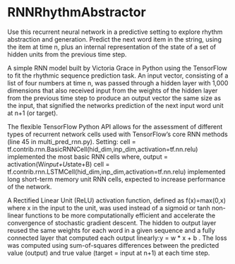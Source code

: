 # RNNRhythmAbstractor

Use this recurrent neural network in a predictive setting to explore rhythm abstraction and generation. Predict the next word item in the string, using the item at time n, plus an internal representation of the state of a set of hidden units from the previous time step.

A simple RNN model built by Victoria Grace in Python using the TensorFlow to fit the rhythmic sequence prediction task. An input vector, consisting of a list of four numbers at time n, was passed through a hidden layer with 1,000 dimensions that also received input from the weights of the hidden layer from the previous time step to produce an output vector the same size as the input, that signified the networks prediction of the next input word unit at n+1 (or target). 

The flexible TensorFlow Python API allows for the assessment of different types of recurrent network cells used with TensorFlow’s core RNN methods (line 45 in multi_pred_rnn.py). Setting:
cell = tf.contrib.rnn.BasicRNNCell(hid_dim,inp_dim,activation=tf.nn.relu)
implemented the most basic RNN cells where, output = activation(W*input+U*state+B)
cell = tf.contrib.rnn.LSTMCell(hid_dim,inp_dim,activation=tf.nn.relu)
implemented long short-term memory unit RNN cells, expected to increase performance of the network. 

A Rectified Linear Unit (ReLU) activation function, defined as f(x)=max(0,x) where x in the input to the unit, was used instead of a sigmoid or tanh non-linear functions to be more computationally efficient and accelerate the convergence of stochastic gradient descent. The hidden to output layer reused the same weights for each word in a given sequence and a fully connected layer that computed each output linearly:y = w * x + b . The loss was computed using sum-of-squares differences between the predicted value (output) and true value (target = input at n+1) at each time step. 

